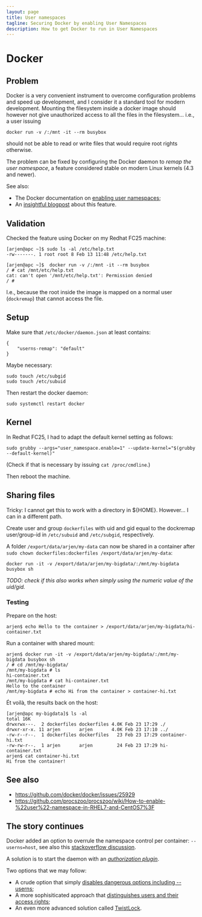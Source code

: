 ```yaml
---
layout: page
title: User namespaces
tagline: Securing Docker by enabling User Namespaces
description: How to get Docker to run in User Namespaces
---
```


# Docker

## Problem

Docker is a very convenient instrument to overcome configuration problems and speed up development, 
and I consider it a standard tool for modern development.
Mounting the filesystem inside a docker image should however not give unauthorized access to all the files in the filesystem...
i.e., a user issuing

    docker run -v /:/mnt -it --rm busybox

should not be able to read or write files that would require root rights otherwise.

The problem can be fixed by configuring the Docker daemon to _remap the user namespace_, a feature considered stable on 
modern Linux kernels (4.3 and newer).

See also:

+ The Docker documentation on 
  [enabling user namespaces](https://docs.docker.com/engine/reference/commandline/dockerd/#/starting-the-daemon-with-user-namespaces-enabled);
+ An [insightful blogpost](https://blog.yadutaf.fr/2016/04/14/docker-for-your-users-introducing-user-namespace/) about this feature.

## Validation

Checked the feature using Docker on my Redhat FC25 machine:

    [arjen@apc ~]$ sudo ls -al /etc/help.txt
    -rw-------. 1 root root 8 Feb 13 11:48 /etc/help.txt

    [arjen@apc ~]$  docker run -v /:/mnt -it --rm busybox
    / # cat /mnt/etc/help.txt
    cat: can't open '/mnt/etc/help.txt': Permission denied
    / #

I.e., because the root inside the image is mapped on a normal user (`dockremap`) that cannot access the file.

## Setup

Make sure that `/etc/docker/daemon.json` at least contains:

    {
    	"userns-remap": "default"
    }

Maybe necessary:

    sudo touch /etc/subgid
    sudo touch /etc/subuid

Then restart the docker daemon:

    sudo systemctl restart docker

## Kernel

In Redhat FC25, I had to adapt the default kernel setting as follows:

    sudo grubby --args="user_namespace.enable=1" --update-kernel="$(grubby --default-kernel)"

(Check if that is necessary by issuing `cat /proc/cmdline`.)

Then reboot the machine.

## Sharing files

Tricky: I cannot get this to work with a directory in ${HOME}.
However... I can in a different path.

Create user and group `dockerfiles` with uid and gid equal to the dockremap user/group-id in `/etc/subuid` and `/etc/subgid`, respectively.

A folder `/export/data/arjen/my-data` can now be shared in a container after `sudo chown dockerfiles:dockerfiles /export/data/arjen/my-data`:

    docker run -it -v /export/data/arjen/my-bigdata/:/mnt/my-bigdata busybox sh

_TODO: check if this also works when simply using the numeric value of the uid/gid._

### Testing

Prepare on the host:

```
arjen$ echo Hello to the container > /export/data/arjen/my-bigdata/hi-container.txt
```

Run a container with shared mount:

```
arjen$ docker run -it -v /export/data/arjen/my-bigdata/:/mnt/my-bigdata busybox sh
/ # cd /mnt/my-bigdata/
/mnt/my-bigdata # ls
hi-container.txt
/mnt/my-bigdata # cat hi-container.txt 
Hello to the container
/mnt/my-bigdata # echo Hi from the container > container-hi.txt
```

Ét voilà, the results back on the host:

```
[arjen@apc my-bigdata]$ ls -al
total 16K
drwxrwx---.  2 dockerfiles dockerfiles 4.0K Feb 23 17:29 ./
drwxr-xr-x. 11 arjen       arjen       4.0K Feb 23 17:10 ../
-rw-r--r--.  1 dockerfiles dockerfiles   23 Feb 23 17:29 container-hi.txt
-rw-rw-r--.  1 arjen       arjen         24 Feb 23 17:29 hi-container.txt
arjen$ cat container-hi.txt 
Hi from the container!
```

## See also

+ https://github.com/docker/docker/issues/25929
+ https://github.com/procszoo/procszoo/wiki/How-to-enable-%22user%22-namespace-in-RHEL7-and-CentOS7%3F

## The story continues

Docker added an option to overrule the namespace control per container: `--userns=host`,
see also this [stackoverflow discussion](https://stackoverflow.com/questions/40468739/disable-certain-docker-run-options).

A solution is to start the daemon with an [_authorization plugin_](https://docs.docker.com/engine/extend/plugins_authorization/).

Two options that we may follow:

+ A crude option that simply [disables dangerous options including --userns](https://github.com/ad-freiburg/docker-no-trivial-root);
+ A more sophisiticated approach that [distinguishes users and their access rights](https://sergeyyakubov.github.io/hpc/docker/2017/03/13/docker-noroot.html);
+ An even more advanced solution called [TwistLock](https://github.com/twistlock/authz).



